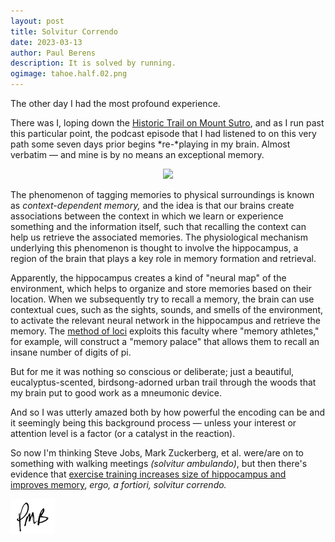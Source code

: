 ```yaml
---
layout: post
title: Solvitur Correndo
date: 2023-03-13
author:	Paul Berens
description: It is solved by running.
ogimage: tahoe.half.02.png
---
```

The other day I had the most profound experience.

There was I, loping down the [Historic Trail on Mount Sutro](/twin-peaks-mt-sutro/), and as I run past this particular point, the podcast episode that I had listened to on this very path some seven days prior begins *re-*playing in my brain. Almost verbatim — and mine is by no means an exceptional memory.

<center>
<img src='/assets/videos/historic.trail.slow.gif'>
</center>

The phenomenon of tagging memories to physical surroundings is known as *context-dependent memory,* and the idea is that our brains create associations between the context in which we learn or experience something and the information itself, such that recalling the context can help us retrieve the associated memories. The physiological mechanism underlying this phenomenon is thought to involve the hippocampus, a region of the brain that plays a key role in memory formation and retrieval.

Apparently, the hippocampus creates a kind of "neural map" of the environment, which helps to organize and store memories based on their location. When we subsequently try to recall a memory, the brain can use contextual cues, such as the sights, sounds, and smells of the environment, to activate the relevant neural network in the hippocampus and retrieve the memory. The [method of loci](https://en.wikipedia.org/wiki/method_of_loci) exploits this faculty where "memory athletes," for example, will construct a "memory palace" that allows them to recall an insane number of digits of pi.

But for me it was nothing so conscious or deliberate; just a beautiful, eucalyptus-scented, birdsong-adorned urban trail through the woods that my brain put to good work as a mneumonic device.

And so I was utterly amazed both by how powerful the encoding can be and it seemingly being this background process — unless your interest or attention level is a factor (or a catalyst in the reaction).

So now I'm thinking Steve Jobs, Mark Zuckerberg, et al. were/are on to something with walking meetings *(solvitur ambulando)*, but then there's evidence that [exercise training increases size of hippocampus and improves memory](https://www.pnas.org/doi/10.1073/pnas.1015950108), *ergo, a fortiori, solvitur correndo.*

![initials](/assets/images/initials.pmb.71.56.png)